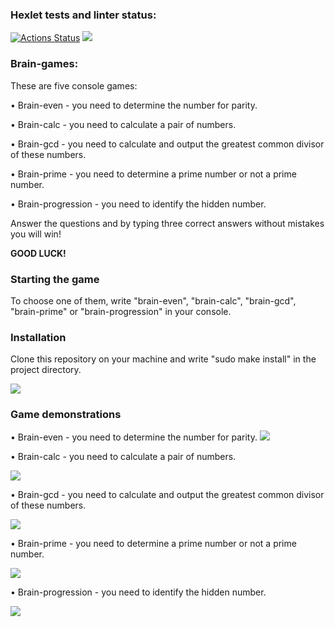 ### Hexlet tests and linter status:
[![Actions Status](https://github.com/Ledchig/frontend-project-44/workflows/hexlet-check/badge.svg)](https://github.com/Ledchig/frontend-project-44/actions)
<a href="https://codeclimate.com/github/Ledchig/frontend-project-44/maintainability"><img src="https://api.codeclimate.com/v1/badges/ed894a25872a99c47af4/maintainability" /></a>

<h3>Brain-games:</h3>
These are five console games:



• Brain-even - you need to determine the number for parity.

• Brain-calc - you need to calculate a pair of numbers.

• Brain-gcd - you need to calculate and output the greatest common divisor of these numbers.

• Brain-prime - you need to determine a prime number or not a prime number.

• Brain-progression - you need to identify the hidden number.


Answer the questions and by typing three correct answers without mistakes you will win!


**GOOD LUCK!**

<h3>Starting the game</h3>
To choose one of them, write "brain-even", "brain-calc", "brain-gcd", "brain-prime" or "brain-progression" in your console.


<h3>Installation</h3>
Clone this repository on your machine and write "sudo make install" in the project directory.

<a href="https://asciinema.org/a/DD16jz82LOeWJhJ6ly5wSoTJD" target="_blank"><img src="https://asciinema.org/a/IYTpFJo9QMPJUgUO7NugWQ3vd.svg" /></a>

<h3>Game demonstrations</h3>
• Brain-even - you need to determine the number for parity.
<a href="https://asciinema.org/a/DD16jz82LOeWJhJ6ly5wSoTJD" target="_blank"><img src="https://asciinema.org/a/IYTpFJo9QMPJUgUO7NugWQ3vd.svg" /></a>

• Brain-calc - you need to calculate a pair of numbers.

<a href="https://asciinema.org/a/HQOzgB4T5aPo4ewf092c9Q0BF" target="_blank"><img src="https://asciinema.org/a/VRVJBdZ0FwJicZHcJBLV8Hh4l.svg" /></a>

• Brain-gcd - you need to calculate and output the greatest common divisor of these numbers.

<a href="https://asciinema.org/a/YdWm8jTWtnXrq5cgzJdiJsyWS" target="_blank"><img src="https://asciinema.org/a/7qsL4dyiz0cbUjCtHbjLg86fB.svg" /></a>

• Brain-prime - you need to determine a prime number or not a prime number.

<a href="https://asciinema.org/a/tK3cJ1wjIzbJbtKBc6UOCkyRu" target="_blank"><img src="https://asciinema.org/a/c3p9hbOJwHp5Jlt9SjbZTnLFL.svg" /></a>

• Brain-progression - you need to identify the hidden number.

<a href="https://asciinema.org/a/ta94V64A7vDfEOZibiq8mu5Ai" target="_blank"><img src="https://asciinema.org/a/X0DFLfV0D7yKrkqHs7TczxcYG.svg" /></a>

